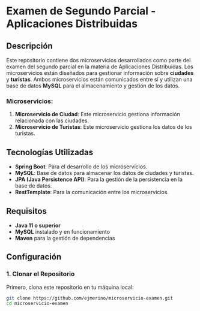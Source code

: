 # Examen de Segundo Parcial - Aplicaciones Distribuidas

## Descripción

Este repositorio contiene dos microservicios desarrollados como parte del examen del segundo parcial en la materia de Aplicaciones Distribuidas. Los microservicios están diseñados para gestionar información sobre **ciudades** y **turistas**. Ambos microservicios están comunicados entre sí y utilizan una base de datos **MySQL** para el almacenamiento y gestión de los datos.

### Microservicios:
1. **Microservicio de Ciudad**: Este microservicio gestiona información relacionada con las ciudades.
2. **Microservicio de Turistas**: Este microservicio gestiona los datos de los turistas.

## Tecnologías Utilizadas

- **Spring Boot**: Para el desarrollo de los microservicios.
- **MySQL**: Base de datos para almacenar los datos de ciudades y turistas.
- **JPA (Java Persistence API)**: Para la gestión de la persistencia en la base de datos.
- **RestTemplate**: Para la comunicación entre los microservicios.

## Requisitos

- **Java 11 o superior**
- **MySQL** instalado y en funcionamiento
- **Maven** para la gestión de dependencias

## Configuración

### 1. Clonar el Repositorio
Primero, clona este repositorio en tu máquina local:
```bash
git clone https://github.com/ejmerino/microservicio-examen.git
cd microservicio-examen
